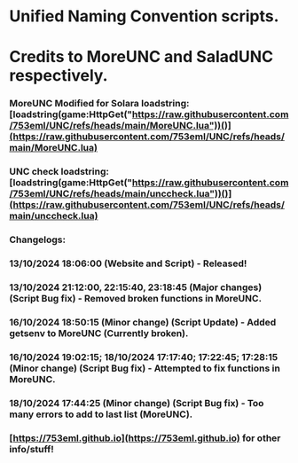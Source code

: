 # Unified Naming Convention scripts.

# Credits to MoreUNC and SaladUNC respectively.

### MoreUNC Modified for Solara loadstring: [loadstring(game:HttpGet("https://raw.githubusercontent.com/753eml/UNC/refs/heads/main/MoreUNC.lua"))()](https://raw.githubusercontent.com/753eml/UNC/refs/heads/main/MoreUNC.lua)

### UNC check loadstring: [loadstring(game:HttpGet("https://raw.githubusercontent.com/753eml/UNC/refs/heads/main/unccheck.lua"))()](https://raw.githubusercontent.com/753eml/UNC/refs/heads/main/unccheck.lua)

### Changelogs:

### 13/10/2024 18:06:00 (Website and Script) - Released!

### 13/10/2024 21:12:00, 22:15:40, 23:18:45 (Major changes) (Script Bug fix) - Removed broken functions in MoreUNC.

### 16/10/2024 18:50:15 (Minor change) (Script Update) - Added getsenv to MoreUNC (Currently broken).

### 16/10/2024 19:02:15; 18/10/2024 17:17:40; 17:22:45; 17:28:15 (Minor change) (Script Bug fix) - Attempted to fix functions in MoreUNC.

### 18/10/2024 17:44:25 (Minor change) (Script Bug fix) - Too many errors to add to last list (MoreUNC).

### [https://753eml.github.io](https://753eml.github.io) for other info/stuff!
